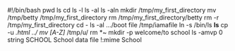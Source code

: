 #!/bin/bash
pwd ls cd ls -l ls -al ls -aln mkdir /tmp/my_first_directory mv /tmp/betty /tmp/my_first_directory rm /tmp/my_first_directory/betty rm -r /tmp/my_first_directory cd - ls -al .../boot file /tmp/iamafile ln -s /bin/ls __ls__ cp -u *.html ../ mv [A-Z]* /tmp/u/ rm *~ mkdir -p welcome/to school ls -amvp 0 string SCHOOL School data file !:mime School



